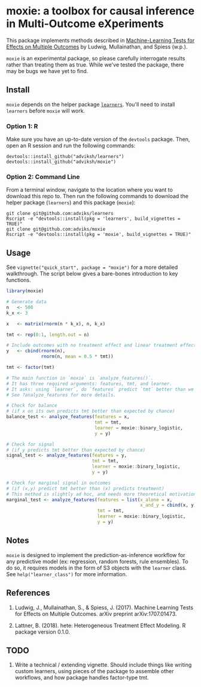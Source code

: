# moxie: a toolbox for causal inference in Multi-Outcome eXperiments

This package implements methods described in [Machine-Learning Tests for Effects on Multiple Outcomes](https://arxiv.org/pdf/1707.01473.pdf) by Ludwig, Mullainathan, and Spiess (w.p.).

`moxie` is an experimental package, so please carefully interrogate results rather than treating them as true. While we've tested the package, there may be bugs we have yet to find.

## Install

`moxie` depends on the helper package [`learners`](https://github.com/adviksh/learners). You'll need to install `learners` before `moxie` will work.

### Option 1: R
Make sure you have an up-to-date version of the `devtools` package. Then, open an R session and run the following commands:
```
devtools::install_github("adviksh/learners")
devtools::install_github("adviksh/moxie")
```

### Option 2: Command Line
From a terminal window, navigate to the location where you want to download this repo to. Then run the following commands to download the helper package (`learners`) and this package (`moxie`):
```
git clone git@github.com:adviks/learners
Rscript -e "devtools::install(pkg = 'learners', build_vignettes = TRUE)"
git clone git@github.com:adviks/moxie
Rscript -e "devtools::install(pkg = 'moxie', build_vignettes = TRUE)"
```


## Usage
See `vignette("quick_start", package = "moxie")` for a more detailed walkthrough. The script below gives a bare-bones introduction to key functions.

```r
library(moxie)

# Generate data
n   <- 500
k_x <- 3

x   <- matrix(rnorm(n * k_x), n, k_x)

tmt <- rep(0:1, length.out = n)

# Include outcomes with no treatment effect and linear treatment effect
y   <- cbind(rnorm(n),
             rnorm(n, mean = 0.5 * tmt))

tmt <- factor(tmt)

# The main function in `moxie` is `analyze_features()`. 
# It has three required arguments: features, tmt, and learner.
# It asks: using `learner`, do `features` predict `tmt` better than we'd expect by chance?
# See ?analyze_features for more details.

# Check for balance
# (if x on its own predicts tmt better than expected by chance)
balance_test <- analyze_features(features = x,
                                 tmt = tmt,
                                 learner = moxie::binary_logistic,
                                 y = y)

# Check for signal
# (if y predicts tmt better than expected by chance)
signal_test <- analyze_features(features = y,
                                tmt = tmt,
                                learner = moxie::binary_logistic,
                                y = y)

# Check for marginal signal in outcomes
# (if (x,y) predict tmt better than (x) predicts treatment)
# This method is slightly ad hoc, and needs more theoretical motivation
marginal_test <- analyze_features(features = list(x_alone = x,
                                                  x_and_y = cbind(x, y)),
                                  tmt = tmt,
                                  learner = moxie::binary_logistic,
                                  y = y)
```

## Notes
`moxie` is designed to implement the prediction-as-inference workflow for any predictive model (ex: regression, random forests, rule ensembles). To do so, it requires models in the form of S3 objects with the `learner` class. See `help("learner_class")` for more information.

## References

1. Ludwig, J., Mullainathan, S., & Spiess, J. (2017). Machine Learning Tests for Effects on Multiple Outcomes. arXiv preprint arXiv:1707.01473.

2. Lattner, B. (2018). hete: Heterogeneous Treatment Effect Modeling. R package version 0.1.0.

## TODO

1. Write a technical / extending vignette. Should include things like writing custom learners, using pieces of the package to assemble other workflows, and how package handles factor-type tmt.
